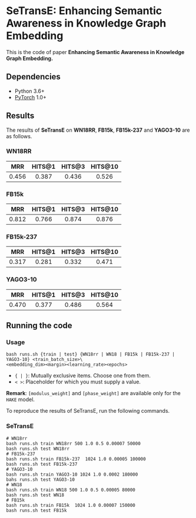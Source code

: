 # SeTransE: Enhancing Semantic Awareness in Knowledge Graph Embedding
This is the code of paper **Enhancing Semantic Awareness in Knowledge Graph Embedding.** 

## Dependencies
- Python 3.6+
- [PyTorch](http://pytorch.org/) 1.0+


## Results
The results of **SeTransE** on **WN18RR**, **FB15k**, **FB15k-237** and **YAGO3-10** are as follows.

### WN18RR
| MRR |  HITS@1 | HITS@3 | HITS@10 |
|:----------:|:----------:|:----------:|:----------:|
| 0.456 | 0.387 | 0.436 | 0.526 |

### FB15k
| MRR |  HITS@1 | HITS@3 | HITS@10 |
|:----------:|:----------:|:----------:|:----------:|
| 0.812 | 0.766 | 0.874 | 0.876 |

### FB15k-237
| MRR |  HITS@1 | HITS@3 | HITS@10 |
|:----------:|:----------:|:----------:|:----------:|
| 0.317 | 0.281 | 0.332 | 0.471 |

### YAGO3-10
| MRR |  HITS@1 | HITS@3 | HITS@10 |
|:----------:|:----------:|:----------:|:----------:|
| 0.470 | 0.377 | 0.486 | 0.564 |
 
## Running the code 

### Usage
```
bash runs.sh {train | test} {WN18rr | WN18 | FB15k | FB15k-237 | YAGO3-10} <train_batch_size>\
<embedding_dim><margin><learning_rate><epochs>
```
- `{ | }`: Mutually exclusive items. Choose one from them.
- `< >`: Placeholder for which you must supply a value.

**Remark**: `[modulus_weight]` and `[phase_weight]` are available only for the `HAKE` model.

To reproduce the results of SeTransE, run the following commands.

### SeTransE
```
# WN18rr
bash runs.sh train WN18rr 500 1.0 0.5 0.00007 50000
bash runs.sh test WN18rr
# FB15k-237
bash runs.sh train FB15k-237  1024 1.0 0.00005 100000
bash runs.sh test FB15k-237
# YAGO3-10
bash runs.sh train YAGO3-10 1024 1.0 0.0002 180000
bahs runs.sh test YAGO3-10
# WN18
bash runs.sh train WN18 500 1.0 0.5 0.00005 80000
bash runs.sh test WN18
# FB15k
bash runs.sh train FB15k  1024 1.0 0.00007 150000
bash runs.sh test FB15k
```


